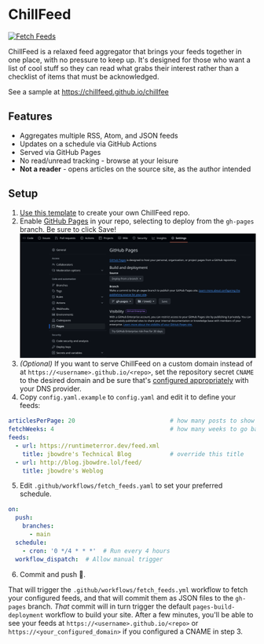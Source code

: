 # ChillFeed

[![Fetch Feeds](https://github.com/chillfeed/chillfeed/actions/workflows/fetch_feeds.yml/badge.svg)](https://github.com/chillfeed/chillfeed/actions/workflows/fetch_feeds.yml)

ChillFeed is a relaxed feed aggregator that brings your feeds together in one place, with no pressure to keep up. It's designed for those who want a list of cool stuff so they can read what grabs their interest rather than a checklist of items that must be acknowledged.

See a sample at https://chillfeed.github.io/chillfee


## Features

- Aggregates multiple RSS, Atom, and JSON feeds
- Updates on a schedule via GitHub Actions
- Served via GitHub Pages
- No read/unread tracking - browse at your leisure
- **Not a reader** - opens articles on the source site, as the author intended

## Setup

1. [Use this template](https://github.com/new?template_name=chillfeed&template_owner=chillfeed) to create your own ChillFeed repo.
2. Enable [GitHub Pages](https://pages.github.com/) in your repo, selecting to deploy from the `gh-pages` branch. Be sure to click Save!
![Configuring GitHub Pages](.res/gh-pages-config.png)
3. *(Optional)* If you want to serve ChillFeed on a custom domain instead of at `https://<username>.github.io/<repo>`, set the repository secret `CNAME` to the desired domain and be sure that's [configured appropriately](https://docs.github.com/en/pages/configuring-a-custom-domain-for-your-github-pages-site) with your DNS provider.
4. Copy `config.yaml.example` to `config.yaml` and edit it to define your feeds:
```yaml
articlesPerPage: 20                           # how many posts to show on each page
fetchWeeks: 4                                 # how many weeks to go back
feeds:
  - url: https://runtimeterror.dev/feed.xml
    title: jbowdre's Technical Blog           # override this title
  - url: http://blog.jbowdre.lol/feed/
    title: jbowdre's Weblog
```
5. Edit `.github/workflows/fetch_feeds.yaml` to set your preferred schedule.
```yaml
on:
  push:
    branches:
      - main
  schedule:
    - cron: '0 */4 * * *'  # Run every 4 hours
  workflow_dispatch:  # Allow manual trigger
```
6. Commit and push 🤞.

That will trigger the `.github/workflows/fetch_feeds.yml` workflow to fetch your configured feeds, and that will commit them as JSON files to the `gh-pages` branch. *That* commit will in turn trigger the default `pages-build-deployment` workflow to build your site. After a few minutes, you'll be able to see your feeds at `https://<username>.github.io/<repo>` or `https://<your_configured_domain>` if you configured a CNAME in step 3.

